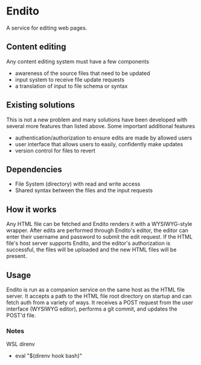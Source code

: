 # Endito
A service for editing web pages.

## Content editing
Any content editing system must have a few components
- awareness of the source files that need to be updated
- input system to receive file update requests
- a translation of input to file schema or syntax

## Existing solutions
This is not a new problem and many solutions have been developed with several more features than listed above. Some important additional features
- authentication/authorization to ensure edits are made by allowed users
- user interface that allows users to easily, confidently make updates
- version control for files to revert 

## Dependencies
- File System (directory) with read and write access
- Shared syntax between the files and the input requests

## How it works
Any HTML file can be fetched and Endito renders it with a WYSIWYG-style wrapper. After edits are performed through Endito's editor, the editor can enter their username and password to submit the edit request. If the HTML file's host server supports Endito, and the editor's authorization is successful, the files will be uploaded and the new HTML files will be present.

## Usage
Endito is run as a companion service on the same host as the HTML file server. It accepts a path to the HTML file root directory on startup and can fetch auth from a variety of ways. It receives a POST request from the user interface (WYSIWYG editor), performs a git commit, and updates the POST'd file.

### Notes
WSL direnv
- eval "$(direnv hook bash)"